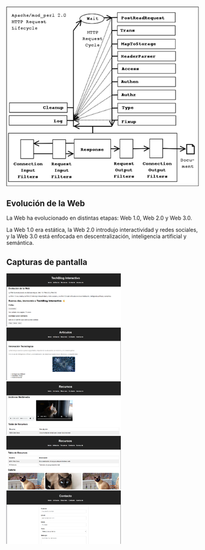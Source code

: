 
![Ciclo de vida de una petición web](media/peticionciclo.jpg)


<section>
  <h2>Evolución de la Web</h2>
  <p>La Web ha evolucionado en distintas etapas: Web 1.0, Web 2.0 y Web 3.0.</p>
  <p>La Web 1.0 era estática, la Web 2.0 introdujo interactividad y redes sociales, y la Web 3.0 
    está enfocada en descentralización, inteligencia artificial y semántica.</p>
</section>

## Capturas de pantalla
<img src="screenshots/cap1.png" alt="Captura 1" width="300"/>
<img src="screenshots/cap2.png" alt="Captura 2" width="300"/>
<img src="screenshots/cap3.png" alt="Captura 3" width="300"/>
<img src="screenshots/cap4.png" alt="Captura 4" width="300"/>
<img src="screenshots/cap5.png" alt="Captura 5" width="300"/>

